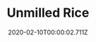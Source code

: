 ---
templateKey: blog-post
title: Unmilled Rice
type: vegetable
description: Rice in its rawest form. Run this through a mill to increase the value
featuredpost: false
date: 2020-02-10T00:00:02.711Z
featuredimage: /img/Unmilled_Rice.png
sellPrice: 30
tags:
  - Spring
  - vegetable
  - Rice
---